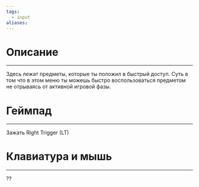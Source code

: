```yaml
---
tags:
  - input
aliases:
---
```

# Описание
___
Здесь лежат предметы, которые ты положил в быстрый доступ. Суть в том что в этом меню ты можешь быстро воспользоваться предметом не отрываясь от активной игровой фазы. 
# Геймпад
___
Зажать Right Trigger (LT)
# Клавиатура и мышь
___
??